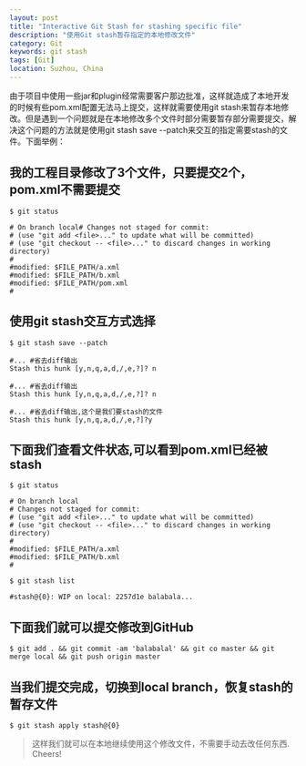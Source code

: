 ```yaml
---
layout: post
title: "Interactive Git Stash for stashing specific file"
description: "使用Git stash暂存指定的本地修改文件"
category: Git
keywords: git stash
tags: [Git]
location: Suzhou, China
---
```


由于项目中使用一些jar和plugin经常需要客户那边批准，这样就造成了本地开发的时候有些pom.xml配置无法马上提交，这样就需要使用git stash来暂存本地修改。但是遇到一个问题就是在本地修改多个文件时部分需要暂存部分需要提交，解决这个问题的方法就是使用git stash save --patch来交互的指定需要stash的文件。下面举例：


## 我的工程目录修改了3个文件，只要提交2个，pom.xml不需要提交

    $ git status

    # On branch local# Changes not staged for commit:
    # (use "git add <file>..." to update what will be committed)
    # (use "git checkout -- <file>..." to discard changes in working directory)
    #
    #modified: $FILE_PATH/a.xml
    #modified: $FILE_PATH/b.xml
    #modified: $FILE_PATH/pom.xml
    #

## 使用git stash交互方式选择

    $ git stash save --patch

    #... #省去diff输出
    Stash this hunk [y,n,q,a,d,/,e,?]? n

    #... #省去diff输出
    Stash this hunk [y,n,q,a,d,/,e,?]? n

    #... #省去diff输出,这个是我们要stash的文件
    Stash this hunk [y,n,q,a,d,/,e,?]?y

## 下面我们查看文件状态,可以看到pom.xml已经被stash

    $ git status

    # On branch local
    # Changes not staged for commit:
    # (use "git add <file>..." to update what will be committed)
    # (use "git checkout -- <file>..." to discard changes in working directory)
    #
    #modified: $FILE_PATH/a.xml
    #modified: $FILE_PATH/b.xml
    #

    $ git stash list

    #stash@{0}: WIP on local: 2257d1e balabala...

## 下面我们就可以提交修改到GitHub

    $ git add . && git commit -am 'balabalal' && git co master && git merge local && git push origin master

## 当我们提交完成，切换到local branch，恢复stash的暂存文件

    $ git stash apply stash@{0}

> 这样我们就可以在本地继续使用这个修改文件，不需要手动去改任何东西. Cheers!

